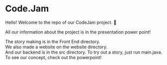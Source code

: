 # Code.Jam
Hello! Welcome to the repo of our CodeJam project. :truck:

All our information about the project is in the presentation power point!

The story making is in the Front End directory.  
We also made a website on the website directory.  
And our backend is in the src directory. To try out a story, just run main.java.  
To see our concept, check out the powerpoint!
